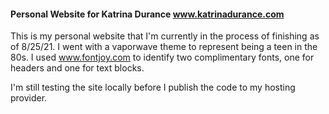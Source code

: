 #### Personal Website for Katrina Durance www.katrinadurance.com 

This is my personal website that I'm currently in the process of finishing as of 8/25/21. I went with a vaporwave theme to represent being a teen in the 80s. I used www.fontjoy.com to identify two complimentary fonts, one for headers and one for text blocks.

I'm still testing the site locally before I publish the code to my hosting provider.
